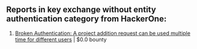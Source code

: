 ## Reports in key exchange without entity authentication category from HackerOne:

1. [Broken Authentication: A project addition request can be used multiple time for different users](https://hackerone.com/reports/319480) | $0.0 bounty

